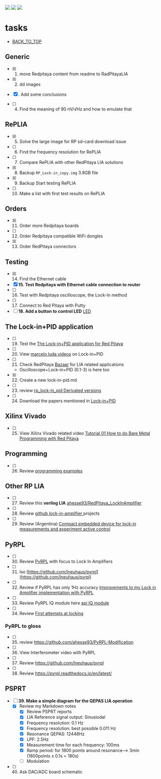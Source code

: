 [![](https://img.shields.io/badge/organization-The--101--project-blue.svg)](https://github.com/The-101-project) 
[![](https://img.shields.io/badge/remote-Lock_In_Amplifier_Review-green.svg)](https://github.com/The-101-project/LockInAmplifierReview) 
[![](https://img.shields.io/badge/local-F:\prj\electronics\Lock_In_Amplifier_Review-orange.svg)](https://github.com/soldering-channel)

# tasks

* [BACK_TO_TOP](README.md)


## Generic
- [x] 1. move Redpitaya content from readme to RadPitayaLIA
- [x] 2. dd images
- [x] . Add some conclusions

- [ ] 4. Find the meaning of 90 nV/√Hz and how to emulate that

## RePLIA
- [x] 5. Solve the large image for RP sd-card download issue
- [ ] 6. Find the frequency resolution for RePLIA
- [ ] 7. Compare RePLIA with other RedPitaya LIA solutions
- [x] 8. Backup `RP_Lock-in_copy.img` 3.9GB file
- [x] 9. Backup Start testing RePLIA
- [ ] 10. Make a list with first test results on RePLIA


## Orders
- [x] 11. Order more Redpitaya boards
- [ ] 12. Order Redpitaya compatible WiFi dongles
- [x] 13. Order RedPitaya connectors

## Testing
- [x] 14. Find the Ethernet cable
- [x] **15. Test Redpitaya with Ethernet cable connection to router**
- [ ] 16. Test with Redpitaya oscilloscope, the Lock-In method
- [ ] 17. Connect to Red Pitaya with Putty
- [ ] **18. Add a button to control LED** [LED](https://redpitaya.readthedocs.io/en/latest/developerGuide/software/build/webapp/webexamples/addLEDbut.html)

##  The Lock-in+PID application
- [ ] 19. Test the [The Lock-in+PID application for Red Pitaya](https://marceluda.github.io/rp_lock-in_pid/TheApp/instruments/instruments_01_intro/)
- [ ] 20. View [marcelo luda videos](https://www.youtube.com/c/marceloluda/videos) on Lock-in+PID
- [ ] 21. Check RedPitaya  [Bazaar](https://bazaar.redpitaya.com/) for LIA related applications
    - Oscilloscope+Lock-in+PID (0.1-3) is here too
- [x] 22. Create a new lock-in-pid.md
- [ ] 23. review [rp_lock-in_pid Derivated versions](https://marceluda.github.io/rp_lock-in_pid/Derivated/)
- [ ] 24. Download the papers mentioned in [Lock-in+PID](https://marceluda.github.io/rp_lock-in_pid/)

## Xilinx Vivado 
- [ ] 25. View Xilinx Vivado related video [Tutorial 01 How to do Bare Metal Programming with Red Pitaya](https://www.youtube.com/watch?v=XJbEn_-hjYc)

## Programming

- [ ] 26. Review [programming examples](https://redpitaya.readthedocs.io/en/latest/appsFeatures/remoteControl/remoteControl.html#examples)


## Other RP LIA
- [ ] 27. Review this **verilog LIA** [ ahesse93/RedPitaya_LockInAmplifier](https://github.com/ahesse93/RedPitaya_LockInAmplifier)
- [ ] 28. Review [github lock-in-amplifier ](https://github.com/topics/lock-in-amplifier)  projects

- [ ] 29. Review (Argentina) [Compact embedded device for lock-in
measurements and experiment active control](https://notablesdelaciencia.conicet.gov.ar/bitstream/handle/11336/147988/CONICET_Digital_Nro.dfbb06a5-b662-4027-9879-b046969bd6a8_A.pdf?sequence=2&isAllowed=y)

## PyRPL
- [ ] 30. Review [PyRPL](https://pyrpl.readthedocs.io/en/latest/) with focus to Lock In Amplifiers
- [ ] 31. lso [https://github.com/lneuhaus/pyrpl](https://github.com/lneuhaus/pyrpl)
- [ ] 32. Review if PyRPL has only 1Hz accuracy [Improvements to my Lock in Amplifier implementation with PyRPL](https://forum.redpitaya.com/viewtopic.php?t=23120)
- [ ] 33. Review PyRPL IQ module here [api  IQ module](https://pyrpl.readthedocs.io/en/latest/api.html#module-pyrpl.hardware_modules.iq)
- [ ] 34. Review [First attempts at locking](https://pyrpl.readthedocs.io/en/latest/user_guide/tutorial/#First-attempts-at-locking)

### PyRPL to gloss

- [ ] 35. review https://github.com/ahesse93/PyRPL-Modification
- [ ] 36. View Interferometer video with PyRPL
- [ ] 37. Review https://github.com/lneuhaus/pyrpl
- [ ] 38. Review https://pyrpl.readthedocs.io/en/latest/

## PSPRT
- [ ] **39. Make a simple diagram for the QEPAS LIA operation**
   - [x] Review my Markdown notes
        - [x] Review PSPRT reports
        - [x] LIA Reference signal output: Sinusiodal
        - [x] Frequency resolution: 0.1 Hz 
        - [x] Frequency resolution: best  possible 0.011 Hz
        - [X] Resonance QEPAS: 12448Hz
        - [x] LPF: 2.5Hz
        - [x] Measurement time for each frequency: 100ms
        - [x] Ramp period: for 1800 points around resonance--> 3min (1800points x 0.1s = 180s)
        - [ ] Modulation
- [ ] 40. Ask DAC/ADC board schematic
